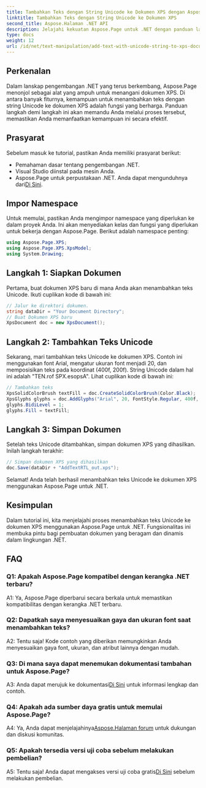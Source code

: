 ```yaml
---
title: Tambahkan Teks dengan String Unicode ke Dokumen XPS dengan Aspose.Page
linktitle: Tambahkan Teks dengan String Unicode ke Dokumen XPS
second_title: Aspose.Halaman .NET API
description: Jelajahi kekuatan Aspose.Page untuk .NET dengan panduan langkah demi langkah kami tentang menambahkan teks Unicode ke dokumen XPS.
type: docs
weight: 12
url: /id/net/text-manipulation/add-text-with-unicode-string-to-xps-document/
---
```

## Perkenalan

Dalam lanskap pengembangan .NET yang terus berkembang, Aspose.Page menonjol sebagai alat yang ampuh untuk menangani dokumen XPS. Di antara banyak fiturnya, kemampuan untuk menambahkan teks dengan string Unicode ke dokumen XPS adalah fungsi yang berharga. Panduan langkah demi langkah ini akan memandu Anda melalui proses tersebut, memastikan Anda memanfaatkan kemampuan ini secara efektif.

## Prasyarat

Sebelum masuk ke tutorial, pastikan Anda memiliki prasyarat berikut:

- Pemahaman dasar tentang pengembangan .NET.
- Visual Studio diinstal pada mesin Anda.
-  Aspose.Page untuk perpustakaan .NET. Anda dapat mengunduhnya dari[Di Sini](https://releases.aspose.com/page/net/).

## Impor Namespace

Untuk memulai, pastikan Anda mengimpor namespace yang diperlukan ke dalam proyek Anda. Ini akan menyediakan kelas dan fungsi yang diperlukan untuk bekerja dengan Aspose.Page. Berikut adalah namespace penting:

```csharp
using Aspose.Page.XPS;
using Aspose.Page.XPS.XpsModel;
using System.Drawing;
```

## Langkah 1: Siapkan Dokumen

Pertama, buat dokumen XPS baru di mana Anda akan menambahkan teks Unicode. Ikuti cuplikan kode di bawah ini:

```csharp
// Jalur ke direktori dokumen.
string dataDir = "Your Document Directory";
// Buat Dokumen XPS baru
XpsDocument doc = new XpsDocument();
```

## Langkah 2: Tambahkan Teks Unicode

Sekarang, mari tambahkan teks Unicode ke dokumen XPS. Contoh ini menggunakan font Arial, mengatur ukuran font menjadi 20, dan memposisikan teks pada koordinat (400f, 200f). String Unicode dalam hal ini adalah "TEN.rof SPX.esopsA". Lihat cuplikan kode di bawah ini:

```csharp
// Tambahkan teks
XpsSolidColorBrush textFill = doc.CreateSolidColorBrush(Color.Black);
XpsGlyphs glyphs = doc.AddGlyphs("Arial", 20, FontStyle.Regular, 400f, 200f, "TEN. rof SPX.esopsA");
glyphs.BidiLevel = 1;
glyphs.Fill = textFill;
```

## Langkah 3: Simpan Dokumen

Setelah teks Unicode ditambahkan, simpan dokumen XPS yang dihasilkan. Inilah langkah terakhir:

```csharp
// Simpan dokumen XPS yang dihasilkan
doc.Save(dataDir + "AddTextRTL_out.xps");
```

Selamat! Anda telah berhasil menambahkan teks Unicode ke dokumen XPS menggunakan Aspose.Page untuk .NET.

## Kesimpulan

Dalam tutorial ini, kita menjelajahi proses menambahkan teks Unicode ke dokumen XPS menggunakan Aspose.Page untuk .NET. Fungsionalitas ini membuka pintu bagi pembuatan dokumen yang beragam dan dinamis dalam lingkungan .NET.

## FAQ

### Q1: Apakah Aspose.Page kompatibel dengan kerangka .NET terbaru?

A1: Ya, Aspose.Page diperbarui secara berkala untuk memastikan kompatibilitas dengan kerangka .NET terbaru.

### Q2: Dapatkah saya menyesuaikan gaya dan ukuran font saat menambahkan teks?

A2: Tentu saja! Kode contoh yang diberikan memungkinkan Anda menyesuaikan gaya font, ukuran, dan atribut lainnya dengan mudah.

### Q3: Di mana saya dapat menemukan dokumentasi tambahan untuk Aspose.Page?

 A3: Anda dapat merujuk ke dokumentasi[Di Sini](https://reference.aspose.com/page/net/) untuk informasi lengkap dan contoh.

### Q4: Apakah ada sumber daya gratis untuk memulai Aspose.Page?

 A4: Ya, Anda dapat menjelajahinya[Aspose.Halaman forum](https://forum.aspose.com/c/page/39) untuk dukungan dan diskusi komunitas.

### Q5: Apakah tersedia versi uji coba sebelum melakukan pembelian?

 A5: Tentu saja! Anda dapat mengakses versi uji coba gratis[Di Sini](https://releases.aspose.com/) sebelum melakukan pembelian.